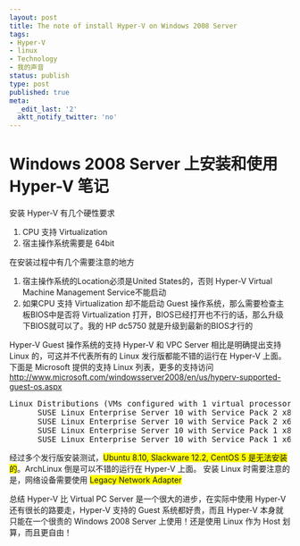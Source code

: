 ```yaml
---
layout: post
title: The note of install Hyper-V on Windows 2008 Server
tags:
- Hyper-V
- linux
- Technology
- 我的声音
status: publish
type: post
published: true
meta:
  _edit_last: '2'
  aktt_notify_twitter: 'no'
---
```

<h1>Windows 2008 Server 上安装和使用 Hyper-V 笔记</h1>

安装 Hyper-V 有几个硬性要求
1. CPU 支持 Virtualization
2. 宿主操作系统需要是 64bit

在安装过程中有几个需要注意的地方
1. 宿主操作系统的Location必须是United States的，否则 Hyper-V Virtual Machine Management Service不能启动
2. 如果CPU 支持 Virtualization 却不能启动 Guest 操作系统，那么需要检查主板BIOS中是否将 Virtualization 打开，BIOS已经打开也不行的话，那么升级下BIOS就可以了。我的 HP dc5750 就是升级到最新的BIOS才行的

Hyper-V Guest 操作系统的支持
Hyper-V 和 VPC Server 相比是明确提出支持 Linux 的，可这并不代表所有的 Linux 发行版都能不错的运行在 Hyper-V 上面。下面是 Microsoft 提供的支持 Linux 列表，更多的支持访问 http://www.microsoft.com/windowsserver2008/en/us/hyperv-supported-guest-os.aspx
<pre>
Linux Distributions (VMs configured with 1 virtual processor only)
      SUSE Linux Enterprise Server 10 with Service Pack 2 x86 Edition
      SUSE Linux Enterprise Server 10 with Service Pack 2 x64 Edition
      SUSE Linux Enterprise Server 10 with Service Pack 1 x86 Edition
      SUSE Linux Enterprise Server 10 with Service Pack 1 x64 Edition
</pre>

经过多个发行版安装测试，<span style="background-color:yellow">Ubuntu 8.10, Slackware 12.2, CentOS 5 是无法安装的</span>。ArchLinux 倒是可以不错的运行在 Hyper-V 上面。
安装 Linux 时需要注意的是，网络设备需要使用 <span style="background-color:yellow">Legacy Network Adapter</span>

总结
Hyper-V 比 Virtual PC Server 是一个很大的进步，在实际中使用 Hyper-V 还有很长的路要走，Hyper-V 支持的 Guest 系统都好贵，而且 Hyper-V 本身就只能在一个很贵的 Windows 2008 Server 上使用！还是使用 Linux 作为 Host 划算，而且更自由！
